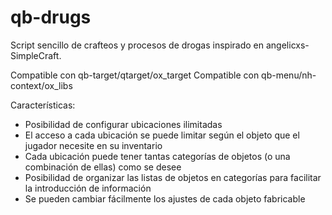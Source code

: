 # qb-drugs
Script sencillo de crafteos y procesos de drogas inspirado en angelicxs-SimpleCraft.

Compatible con qb-target/qtarget/ox_target
Compatible con qb-menu/nh-context/ox_libs

Características:
- Posibilidad de configurar ubicaciones ilimitadas
- El acceso a cada ubicación se puede limitar según el objeto que el jugador necesite en su inventario
- Cada ubicación puede tener tantas categorías de objetos (o una combinación de ellas) como se desee
- Posibilidad de organizar las listas de objetos en categorías para facilitar la introducción de información
- Se pueden cambiar fácilmente los ajustes de cada objeto fabricable


